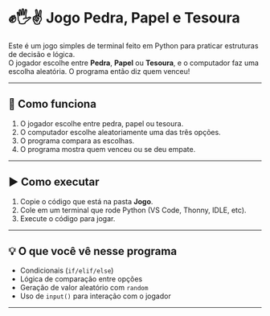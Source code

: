# ✊🖐✌️ Jogo Pedra, Papel e Tesoura

Este é um jogo simples de terminal feito em Python para praticar estruturas de decisão e lógica.  
O jogador escolhe entre **Pedra**, **Papel** ou **Tesoura**, e o computador faz uma escolha aleatória. O programa então diz quem venceu!

---

## 🧠 Como funciona

1. O jogador escolhe entre pedra, papel ou tesoura.
2. O computador escolhe aleatoriamente uma das três opções.
3. O programa compara as escolhas.
4. O programa mostra quem venceu ou se deu empate.

---

## ▶️ Como executar

1. Copie o código que está na pasta **Jogo**.
2. Cole em um terminal que rode Python (VS Code, Thonny, IDLE, etc).
3. Execute o código para jogar.

---

## 💡 O que você vê nesse programa

- Condicionais (`if/elif/else`)
- Lógica de comparação entre opções
- Geração de valor aleatório com `random`
- Uso de `input()` para interação com o jogador

---

